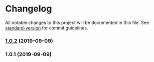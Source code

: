 # Changelog

All notable changes to this project will be documented in this file. See [standard-version](https://github.com/conventional-changelog/standard-version) for commit guidelines.

### [1.0.2](https://github.com/relay-tools/vscode-apollo-relay/compare/v1.0.1...v1.0.2) (2019-09-09)

### 1.0.1 (2019-09-09)
